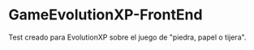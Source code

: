 # GameEvolutionXP-FrontEnd
Test creado para EvolutionXP sobre el juego de "piedra, papel o tijera".
